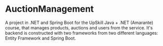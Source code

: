 # AuctionManagement
A project in .NET and Spring Boot for the UpSkill Java + .NET (Amarante) course, that manages products, auctions and users from the service. It's backend is constructed with two frameworks from two different languages: Entity Framework and Spring Boot.
